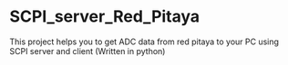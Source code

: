 # SCPI_server_Red_Pitaya
This project helps you to get ADC data from red pitaya to your PC using SCPI server and client (Written in python)
